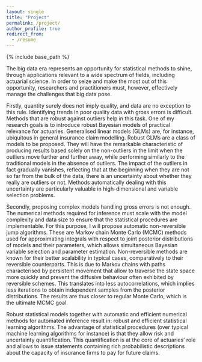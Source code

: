 ```yaml
---
layout: single
title: "Project"
permalink: /project/
author_profile: true
redirect_from:
  - /resume
---
```


{% include base_path %}

The big data era represents an opportunity for statistical methods to shine, through applications relevant to a wide spectrum of fields, including actuarial science. In order to seize and make the most out of this opportunity, researchers and practitioners must, however, effectively manage the challenges that big data pose.

Firstly, quantity surely does not imply quality, and data are no exception to this rule. Identifying trends in poor quality data with gross errors is difficult. Methods that are robust against outliers help in this task. One of my research goals is to introduce robust Bayesian models of practical relevance for actuaries. Generalised linear models (GLMs) are, for instance, ubiquitous in general insurance claim modelling. Robust GLMs are a class of models to be proposed. They will have the remarkable characteristic of producing results based solely on the non-outliers in the limit when the outliers move further and further away, while performing similarly to the traditional models in the absence of outliers. The impact of the outliers in fact gradually vanishes, reflecting that at the beginning when they are not so far from the bulk of the data, there is an uncertainty about whether they really are outliers or not. Methods automatically dealing with this uncertainty are particularly valuable in high-dimensional and variable selection problems.

Secondly, proposing complex models handling gross errors is not enough. The numerical methods required for inference must scale with the model complexity and data size to ensure that the statistical procedures are implementable. For this purpose, I will propose automatic non-reversible jump algorithms. These are Markov chain Monte Carlo (MCMC) methods used for approximating integrals with respect to joint posterior distributions of models and their parameters, which allows simultaneous Bayesian variable selection and parameter estimation. Non-reversible methods are known for their better scalability in typical cases, comparatively to their reversible counterparts. This is due to Markov chains with paths characterised by persistent movement that allow to traverse the state space more quickly and prevent the diffusive behaviour often exhibited by reversible schemes. This translates into less autocorrelations, which implies less iterations to obtain independent samples from the posterior distributions. The results are thus closer to regular Monte Carlo, which is the ultimate MCMC goal.

Robust statistical models together with automatic and efficient numerical methods for automated inference result in: robust and efficient statistical learning algorithms. The advantage of statistical procedures (over typical machine learning algorithms for instance) is that they allow risk and uncertainty quantification. This quantification is at the core of actuaries’ role and allows to issue statements containing rich probabilistic descriptions about the capacity of insurance firms to pay for future claims.